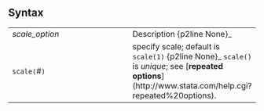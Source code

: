 ## Syntax

<table class="standard">
<colgroup>
<col style="width: 50%" />
<col style="width: 50%" />
</colgroup>
<tbody>
<tr class="odd">
<td><var class="command">scale_option</var></td>
<td>Description <span>{p2line None}_</td>
</tr>
<tr class="even">
<td><code class="command">scale(</code><var class="command">#</var><code class="command">)</code></td>
<td>specify scale; default is <code class="command">scale(1)</code> <span>{p2line None}_
<code class="command">scale()</code> is <var class="command">unique</var>; see [<strong>repeated options</strong>](http://www.stata.com/help.cgi?repeated%20options).</td>
</tr>
</tbody>
</table>
